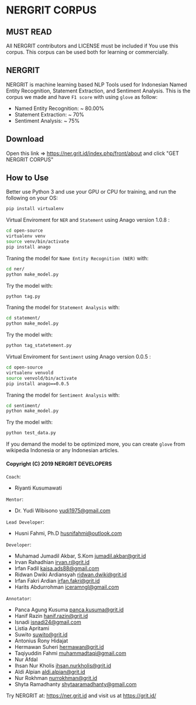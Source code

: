 # NERGRIT CORPUS

## MUST READ
All NERGRIT contributors and LICENSE must be included if You use this corpus. This corpus can be used both for learning or commercially.

## NERGRIT
NERGRIT is machine learning based NLP Tools used for Indonesian Named Entity Recognition, Statement Extraction, and Sentiment Analysis. This is the corpus we made and have `F1 score` with using `glove` as follow:

  - Named Entity Recognition: ~ 80.00%
  - Statement Extraction: ~ 70%
  - Sentiment Analysis: ~ 75%

## Download
Open this link => https://ner.grit.id/index.php/front/about
and click "GET NERGRIT CORPUS"
## How to Use
Better use Python 3 and use your GPU or CPU for training, and run the following on your OS:
```bash
pip install virtualenv
```
Virtual Enviroment for `NER` and `Statement` using Anago version 1.0.8 :
```bash
cd open-source 
virtualenv venv
source venv/bin/activate
pip install anago
```
Traning the model for `Name Entity Recognition (NER)` with:
```bash
cd ner/
python make_model.py
```
Try the model with:
```bash
python tag.py
```

Traning the model for `Statement Analysis` with:
```bash
cd statement/
python make_model.py
```
Try the model with:
```bash
python tag_statetement.py
```

Virtual Enviroment for `Sentiment` using Anago version 0.0.5 :
```bash
cd open-source 
virtualenv venvold
source venvold/bin/activate
pip install anago==0.0.5
```
Traning the model for `Sentiment Analysis` with:
```bash
cd sentiment/
python make_model.py
```
Try the model with:
```bash
python test_data.py
```
If you demand the model to be optimized more, you can create `glove` from wikipedia Indonesia or any Indonesian articles.
#### Copyright (C) 2019 NERGRIT DEVELOPERS
`Coach`:
  - Riyanti Kusumawati
 
`Mentor`:
  - Dr. Yudi Wibisono <yudi1975@gmail.com>
 
`Lead Developer`:
  - Husni Fahmi, Ph.D <husnifahmi@outlook.com>
 
 `Developer`:
  - Muhamad Jumadil Akbar, S.Kom <jumadil.akbar@grit.id>
  - Irvan Rahadhian <irvan.r@grit.id>
  - Irfan Fadil <kaisa.ads88@gmail.com>
  - Ridwan Dwiki Ardiansyah <ridwan.dwiki@grit.id>
  - Irfan Fakri Ardian <irfan.fakri@grit.id>
  - Harits Abdurrohman <iceramngl@gmail.com>

`Annotator`:
  - Panca Agung Kusuma <panca.kusuma@grit.id>
  - Hanif Razin <hanif.razin@grit.id>
  - Isnadi <isnadi24@gmail.com>
  - Listia Apritami
  - Suwito <suwito@grit.id>
  - Antonius Rony Hidajat
  - Hermawan Suheri <hermawan@grit.id>
  - Taqiyuddin Fahmi <muhammadtaqi@gmail.com>
  - Nur Afdal
  - Ihsan Nur Kholis <ihsan.nurkholis@grit.id>
  - Aldi Alpian <aldi.alpian@grit.id>
  - Nur Rokhman <nurrokhman@grit.id>
  - Shyta Ramadhanty <shytaaramadhanty@gmail.com>
  
Try NERGRIT at: https://ner.grit.id and visit us at https://grit.id/

